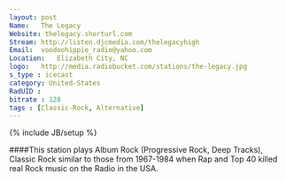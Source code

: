 ```yaml
---
layout: post
Name: 	The Legacy
Website: thelegacy.shorturl.com
Stream: http://listen.djcmedia.com/thelegacyhigh
Email: 	voodoohippie_radio@yahoo.com
Location: 	Elizabeth City, NC
logo: 	http://media.radiobucket.com/stations/the-legacy.jpg
s_type : icecast
category: United-States
RadUID : 
bitrate : 128
tags : [Classic-Rock, Alternative]
---
```

{% include JB/setup %}

####This station plays Album Rock (Progressive Rock, Deep Tracks), Classic Rock similar to those from 1967-1984 when Rap and Top 40 killed real Rock music on the Radio in the USA.
